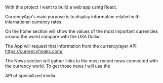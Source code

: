 With this project I want to build a web app using React.

CurrencyApp's main purpose is to display information related with international currency rates.

On the home section will show the values of the most important currencies around the world compare with the USA Dollar.

The App will request that information from the currencylayer API  https://currencyfreaks.com/

The News section will gather links to the most recent news connected with the currency world. To get those news I will use the 

API of specialized media. 


 
